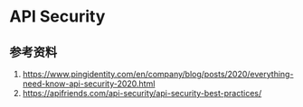 # API Security

## 参考资料

1. <https://www.pingidentity.com/en/company/blog/posts/2020/everything-need-know-api-security-2020.html>
1. <https://apifriends.com/api-security/api-security-best-practices/>

